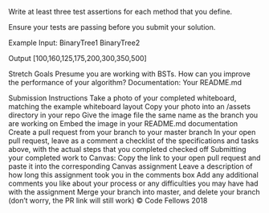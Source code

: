 Write at least three test assertions for each method that you define.

Ensure your tests are passing before you submit your solution.

Example
Input: 
BinaryTree1 BinaryTree2

Output [100,160,125,175,200,300,350,500]

Stretch Goals
Presume you are working with BSTs. How can you improve the performance of your algorithm?
Documentation: Your README.md

Submission Instructions
Take a photo of your completed whiteboard, matching the example whiteboard layout
Copy your photo into an /assets directory in your repo
Give the image file the same name as the branch you are working on
Embed the image in your README.md documentation
Create a pull request from your branch to your master branch
In your open pull request, leave as a comment a checklist of the specifications and tasks above, with the actual steps that you completed checked off
Submitting your completed work to Canvas:
Copy the link to your open pull request and paste it into the corresponding Canvas assignment
Leave a description of how long this assignment took you in the comments box
Add any additional comments you like about your process or any difficulties you may have had with the assignment
Merge your branch into master, and delete your branch (don’t worry, the PR link will still work)
© Code Fellows 2018